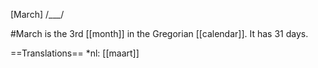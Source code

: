 [March] /___/

#March is the 3rd [[month]] in the Gregorian [[calendar]]. It has 31 days.

==Translations==
*nl: [[maart]]